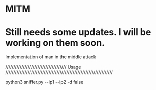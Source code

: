 # MITM
# Still needs some updates. I will be working on them soon.
Implementation of man in the middle attack

//////////////////////////////////////     Usage    ///////////////////////////////////////////////////////////////////

python3 sniffer.py --ip1 <IP1> --ip2 <IP2> -d false
